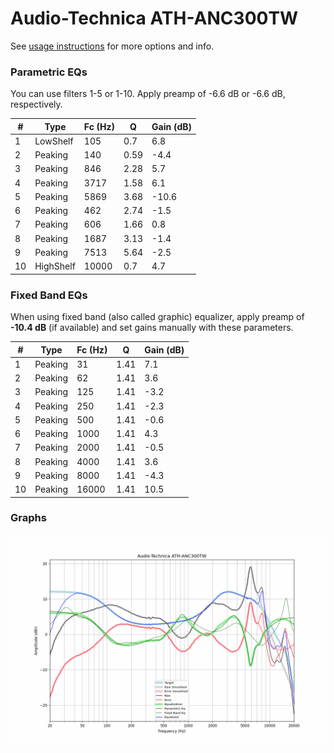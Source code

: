 # Audio-Technica ATH-ANC300TW
See [usage instructions](https://github.com/jaakkopasanen/AutoEq#usage) for more options and info.

### Parametric EQs
You can use filters 1-5 or 1-10. Apply preamp of -6.6 dB or -6.6 dB, respectively.

|   # | Type      |   Fc (Hz) |    Q |   Gain (dB) |
|-----|-----------|-----------|------|-------------|
|   1 | LowShelf  |       105 | 0.7  |         6.8 |
|   2 | Peaking   |       140 | 0.59 |        -4.4 |
|   3 | Peaking   |       846 | 2.28 |         5.7 |
|   4 | Peaking   |      3717 | 1.58 |         6.1 |
|   5 | Peaking   |      5869 | 3.68 |       -10.6 |
|   6 | Peaking   |       462 | 2.74 |        -1.5 |
|   7 | Peaking   |       606 | 1.66 |         0.8 |
|   8 | Peaking   |      1687 | 3.13 |        -1.4 |
|   9 | Peaking   |      7513 | 5.64 |        -2.5 |
|  10 | HighShelf |     10000 | 0.7  |         4.7 |

### Fixed Band EQs
When using fixed band (also called graphic) equalizer, apply preamp of **-10.4 dB** (if available) and set gains manually with these parameters.

|   # | Type    |   Fc (Hz) |    Q |   Gain (dB) |
|-----|---------|-----------|------|-------------|
|   1 | Peaking |        31 | 1.41 |         7.1 |
|   2 | Peaking |        62 | 1.41 |         3.6 |
|   3 | Peaking |       125 | 1.41 |        -3.2 |
|   4 | Peaking |       250 | 1.41 |        -2.3 |
|   5 | Peaking |       500 | 1.41 |        -0.6 |
|   6 | Peaking |      1000 | 1.41 |         4.3 |
|   7 | Peaking |      2000 | 1.41 |        -0.5 |
|   8 | Peaking |      4000 | 1.41 |         3.6 |
|   9 | Peaking |      8000 | 1.41 |        -4.3 |
|  10 | Peaking |     16000 | 1.41 |        10.5 |

### Graphs
![](./Audio-Technica%20ATH-ANC300TW.png)
